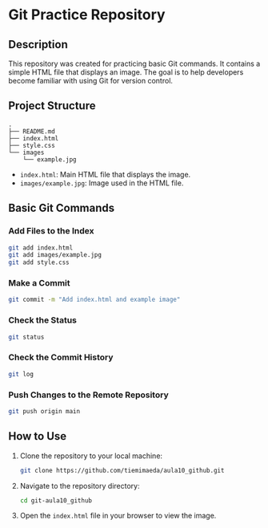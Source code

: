 # Git Practice Repository

## Description
This repository was created for practicing basic Git commands. It contains a simple HTML file that displays an image. The goal is to help developers become familiar with using Git for version control.

## Project Structure
```
.
├── README.md
├── index.html
├── style.css
└── images
    └── example.jpg
```

- `index.html`: Main HTML file that displays the image.
- `images/example.jpg`: Image used in the HTML file.

## Basic Git Commands

### Add Files to the Index
```bash
git add index.html
git add images/example.jpg
git add style.css
```

### Make a Commit
```bash
git commit -m "Add index.html and example image"
```

### Check the Status
```bash
git status
```

### Check the Commit History
```bash
git log
```

### Push Changes to the Remote Repository
```bash
git push origin main
```

## How to Use
1. Clone the repository to your local machine:
    ```bash
    git clone https://github.com/tiemimaeda/aula10_github.git
    ```
2. Navigate to the repository directory:
    ```bash
    cd git-aula10_github
    ```
3. Open the `index.html` file in your browser to view the image.